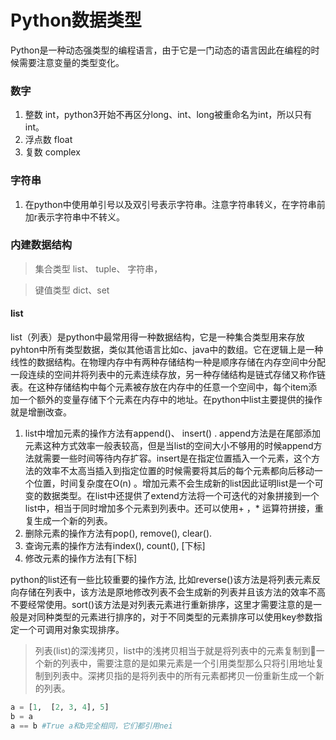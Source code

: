 # Python数据类型
Python是一种动态强类型的编程语言，由于它是一门动态的语言因此在编程的时候需要注意变量的类型变化。
### 数字
1.  整数 int，python3开始不再区分long、int、long被重命名为int，所以只有int。
2.  浮点数 float
3.  复数 complex
### 字符串
1.  在python中使用单引号以及双引号表示字符串。注意字符串转义，在字符串前加r表示字符串中不转义。
### 内建数据结构
 >  集合类型  list、 tuple、 字符串，  

>  键值类型  dict、set

####  list
list（列表）是python中最常用得一种数据结构，它是一种集合类型用来存放pyhton中所有类型数据，类似其他语言比如c、java中的数组。它在逻辑上是一种线性的数据结构。在物理内存中有两种存储结构一种是顺序存储在内存空间中分配一段连续的空间并将列表中的元素连续存放，另一种存储结构是链式存储又称作链表。在这种存储结构中每个元素被存放在内存中的任意一个空间中，每个item添加一个额外的变量存储下个元素在内存中的地址。在python中list主要提供的操作就是增删改查。
1.  list中增加元素的操作方法有append()、 insert() .  append方法是在尾部添加元素这种方式效率一般表较高，但是当list的空间大小不够用的时候append方法就需要一些时间等待内存扩容。insert是在指定位置插入一个元素，这个方法的效率不太高当插入到指定位置的时候需要将其后的每个元素都向后移动一个位置，时间复杂度在O(n) 。增加元素不会生成新的list因此证明list是一个可变的数据类型。在list中还提供了extend方法将一个可迭代的对象拼接到一个list中，相当于同时增加多个元素到列表中。还可以使用+ ，* 运算符拼接，重复生成一个新的列表。
2.  删除元素的操作方法有pop(),  remove(),  clear().
3. 查询元素的操作方法有index(),  count(),  [下标]
4. 修改元素的操作方法有[下标]
 
 python的list还有一些比较重要的操作方法,  比如reverse()该方法是将列表元素反向存储在列表中，该方法是原地修改列表不会生成新的列表并且该方法的效率不高不要经常使用。sort()该方法是对列表元素进行重新排序，这里才需要注意的是一般是对同种类型的元素进行排序的，对于不同类型的元素排序可以使用key参数指定一个可调用对象实现排序。

 >  列表(list)的深浅拷贝，list中的浅拷贝相当于就是将列表中的元素复制到一个新的列表中，需要注意的是如果元素是一个引用类型那么只将引用地址复制到列表中。深拷贝指的是将列表中的所有元素都拷贝一份重新生成一个新的列表。
 
 ```python
 a = [1,  [2, 3, 4], 5]
 b = a
 a == b #True a和b完全相同，它们都引用nei
 ```




<!--stackedit_data:
eyJoaXN0b3J5IjpbLTgyNzk4ODQxMSwxMTExNDg0MDE1LC0xMz
QzNDMzMjkxLDEwNTY3MzUxMTIsMTI4NjY2MjM5NCw0MzI3NDE4
MzYsLTE0MjI4OTMyODIsNTk5NDE1MjE2LC0zNDI1MDkxNzIsMT
EyODk2MzMyNCwtNTg1MzQwMDE1LC0xNjIzNjk0MzA0LDE2MjU1
OTkyMDYsMTgwMTEyNDEwNiwtMTM4OTkwNjcsLTE2MjY4NTEyNz
gsNzI1MTkwOTM1XX0=
-->